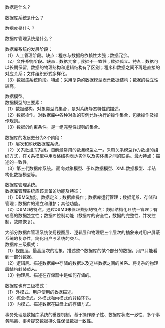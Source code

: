 数据是什么？

数据库系统是什么？

数据库是什么？

数据库管理系统是什么？

数据库系统的发展阶段：  
（1）人工管理阶段。缺点：程序与数据的依赖性太强；数据冗余。  
（2）文件系统阶段。缺点：数据冗余；数据不一致性；数据孤立。特点：数据可以长期保留，数据的物理结构和逻辑结构有了区别；程序和数据之间不再是直接的对应关系；文件组织形式多样化。  
（3）数据库系统阶段。特点：采用复杂的数据模型表示数据结构；数据的独立性较高。  

数据模型。  
数据模型的三要素：  
（1）数据结构。对象类型的集合，是对系统静态特性的描述。  
（2）数据操作。对数据库中各种对象的实例允许执行的操作集合，包括操作及操作规则。  
（3）数据的约束条件。是一组完整性规则的集合。

数据库的发展史分为3个阶段：  
（1）层次和网状数据库系统。  
（2）关系数据库系统。目前最常用的数据模型之一。采用关系模型作为数据的组织方式，在关系模型中用表格结构表达实体以及实体集之间的联系。最大特点：描述的一致性。  
（3）第三代数据库系统。  面向对象模型、予以数据模型、XML数据模型、半结构化数据模型等。

数据库管理系统。  
数据库管理系统应该具备的功能及特征：  
（1）DBMS功能。数据定义；数据库操作；数据库运行管理；数据组织、存储和管理；数据库的建立和维护；其他功能。  
（2）DBMS的特点。通过DBMS来管理数据的特点：数据结构化且统一管理；有较高的数据独立性；数据库控制功能（数据库的安全性，数据的完整性，并发控制，故障恢复）。

大部分数据库管理系统使用视图层、逻辑层和物理层三个层次的抽象来对用户屏蔽系统的复杂性，简化用户与系统的交互。  
数据库三级模式：  
（1）视图层。最高层次的抽象，描述整个数据库的某个部分的数据。用户只能看到一部分数据。  
（2）逻辑层。描述数据库中存储的数据以及这些数据之间的关系。将复杂的物理层结构封装起来。      
（3）物理层。描述在存储器中是如何存储的。

数据库也有三级模式：  
（1）外模式。用户使用的数据描述。  
（2）概念模式。外模式和内模式的转接环节。  
（3）内模式。描述数据在磁盘上的存储方式。  

事务处理是数据库系统的重要机制，基于操作原子性、数据库状态一致性、多个事务隔离、事务提交数据持久性保证数据一致性。